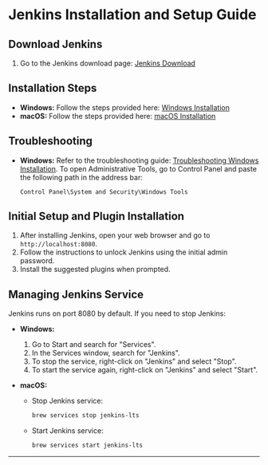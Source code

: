 # Jenkins Installation and Setup Guide

## Download Jenkins

1. Go to the Jenkins download page: [Jenkins Download](https://www.jenkins.io/download/#downloading-jenkins)

## Installation Steps

- **Windows:** Follow the steps provided here: [Windows Installation](https://www.jenkins.io/doc/book/installing/windows/#windows-msi-installers)
- **macOS:** Follow the steps provided here: [macOS Installation](https://www.jenkins.io/download/lts/macos/#homebrew-installer)

## Troubleshooting

- **Windows:** Refer to the troubleshooting guide: [Troubleshooting Windows Installation](https://www.jenkins.io/doc/book/installing/windows/#troubleshooting-windows-installation). To open Administrative Tools, go to Control Panel and paste the following path in the address bar:
    ```
    Control Panel\System and Security\Windows Tools
    ```

## Initial Setup and Plugin Installation

1. After installing Jenkins, open your web browser and go to `http://localhost:8080`.
2. Follow the instructions to unlock Jenkins using the initial admin password.
3. Install the suggested plugins when prompted.

## Managing Jenkins Service

Jenkins runs on port 8080 by default. If you need to stop Jenkins:

- **Windows:**
  1. Go to Start and search for "Services".
  2. In the Services window, search for "Jenkins".
  3. To stop the service, right-click on "Jenkins" and select "Stop".
  4. To start the service again, right-click on "Jenkins" and select "Start".

- **macOS:**
  - Stop Jenkins service: 
    ```sh
    brew services stop jenkins-lts
    ```
  - Start Jenkins service:
    ```sh
    brew services start jenkins-lts
    ```

---